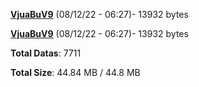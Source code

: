 [**VjuaBuV9**](/data/VjuaBuV9.txt) (08/12/22 - 06:27)- 13932 bytes

[**VjuaBuV9**](/data/VjuaBuV9.txt) (08/12/22 - 06:27)- 13932 bytes

**Total Datas**: 7711

**Total Size**: 44.84 MB / 44.8 MB